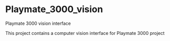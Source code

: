 # Playmate_3000_vision
Playmate 3000 vision interface 

This project contains a computer vision interface for Playmate 3000 project
